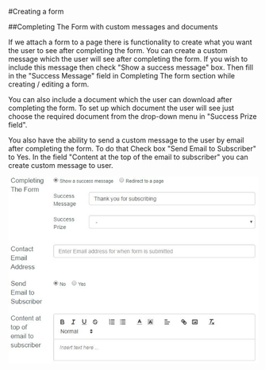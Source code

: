 #Creating a form

##Completing The Form with custom messages and documents

If we attach a form to a page there is functionality to create what you want the user to see after completing the form. 
You can create a custom message which the user will see after completing the form. If you wish to include this message then check "Show a success message" box. 
Then fill in the "Success Message" field in Completing The form section while creating / editing a form. 

You can also include a document which the user can download after completing the form. 
To set up which document the user will see just choose the required document from the drop-down menu in "Success Prize field".   

You also have the ability to send a custom message to the user by email after completing the form. 
To do that Check box "Send Email to Subscriber" to Yes. In the field "Content at the top of the email to subscriber" you can create custom message to user. 



![Completing The Form with custom messages](../../images/custom_messages_the_form.jpg "Completing The Form with custom messages")    

